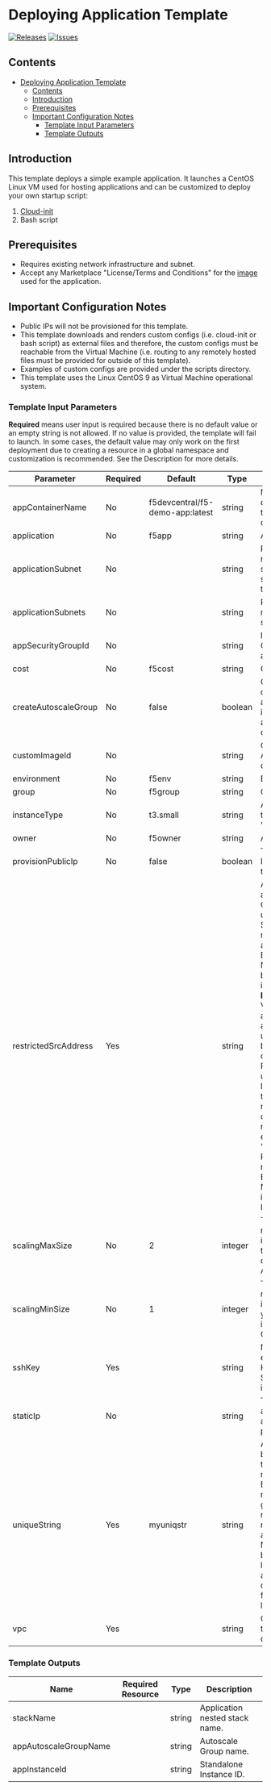 
# Deploying Application Template

[![Releases](https://img.shields.io/github/release/f5networks/f5-aws-cloudformation-v2.svg)](https://github.com/f5networks/f5-aws-cloudformation-v2/releases)
[![Issues](https://img.shields.io/github/issues/f5networks/f5-aws-cloudformation-v2.svg)](https://github.com/f5networks/f5-aws-cloudformation-v2/issues)

## Contents

- [Deploying Application Template](#deploying-application-template)
  - [Contents](#contents)
  - [Introduction](#introduction)
  - [Prerequisites](#prerequisites)
  - [Important Configuration Notes](#important-configuration-notes)
    - [Template Input Parameters](#template-input-parameters)
    - [Template Outputs](#template-outputs)

## Introduction

This template deploys a simple example application. It launches a CentOS Linux VM used for hosting applications and can be customized to deploy your own startup script:

1) [Cloud-init](https://cloudinit.readthedocs.io/en/latest/)
2) Bash script


## Prerequisites

- Requires existing network infrastructure and subnet.
- Accept any Marketplace "License/Terms and Conditions" for the [image](https://aws.amazon.com/marketplace/pp/B00O7WM7QW) used for the application.

## Important Configuration Notes

- Public IPs will not be provisioned for this template.
- This template downloads and renders custom configs (i.e. cloud-init or bash script) as external files and therefore, the custom configs must be reachable from the Virtual Machine (i.e. routing to any remotely hosted files must be provided for outside of this template).
- Examples of custom configs are provided under the scripts directory.
- This template uses the Linux CentOS 9 as Virtual Machine operational system.


### Template Input Parameters

**Required** means user input is required because there is no default value or an empty string is not allowed. If no value is provided, the template will fail to launch. In some cases, the default value may only work on the first deployment due to creating a resource in a global namespace and customization is recommended. See the Description for more details. 

| Parameter | Required | Default | Type | Description |
| --- | --- | --- | --- | --- |
| appContainerName | No | f5devcentral/f5-demo-app:latest | string | Name of the docker container to deploy in cloud-init script. |
| application | No | f5app | string | Application Tag. |
| applicationSubnet | No |  | string | Private subnet names for the stack in case of standalone template. |
| applicationSubnets | No |  | string | Private subnet names for the stack. |
| appSecurityGroupId | No |  | string | ID of Security Group to apply to application. |
| cost | No | f5cost | string | Cost Center Tag. |
| createAutoscaleGroup | No | false | boolean | Choose 'true' to create the application instances in an autoscaling configuration. |
| customImageId | No |  | string | Custom Image AMI ID you wish to deploy. |
| environment | No | f5env | string | Environment Tag. |
| group | No | f5group | string | Group Tag. |
| instanceType | No | t3.small | string | App EC2 instance type. For example, 't3.small'. |
| owner | No | f5owner | string | Application Tag. |
| provisionPublicIp | No | false | boolean | To create a Public IP and connect it to the application. |
| restrictedSrcAddress | Yes |  | string | An IP address or address range (in CIDR notation) used to restrict SSH and management GUI access to the BIG-IP Management or bastion host instances. **IMPORTANT**: The VPC CIDR is automatically added for internal use (access via bastion host, clustering, etc.). Please do NOT use "0.0.0.0/0". Instead, restrict the IP address range to your client or trusted network, for example "55.55.55.55/32". Production should never expose the BIG-IP Management interface to the Internet. |
| scalingMaxSize | No | 2 | integer | The maximum number of BIG-IP instances (2-100) that can be created in the Autoscale Group. |
| scalingMinSize | No | 1 | integer | The minimum number of BIG-IP instances (1-99) you want available in the Autoscale Group. |
| sshKey | Yes |  | string | Name of an existing EC2 KeyPair to enable SSH access to the instance. |
| staticIp | No |  | string | The private IP address to apply as the primary private address. |
| uniqueString | Yes | myuniqstr | string | A prefix that will be used to name template resources. Because some resources require globally unique names, we recommend using a unique value. Must contain between 1 and 12 lowercase alphanumeric characters with first character as a letter. |
| vpc | Yes | | string | Common VPC for the whole deployment. |

### Template Outputs

| Name | Required Resource | Type | Description | 
| --- | --- | --- | --- |
| stackName |  | string | Application nested stack name. |
| appAutoscaleGroupName |  | string | Autoscale Group name. |
| appInstanceId |   | string | Standalone Instance ID. |
